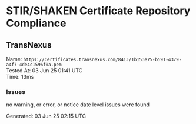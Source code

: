 # STIR/SHAKEN Certificate Repository Compliance

## TransNexus

Name: `https://certificates.transnexus.com/841J/1b153e75-b591-4379-a4f7-4de4c1596f0a.pem`\
Tested At: 03 Jun 25 01:41 UTC\
Time: 13ms

### Issues

no warning, or error, or notice date level issues were found

Generated: 03 Jun 25 02:15 UTC
